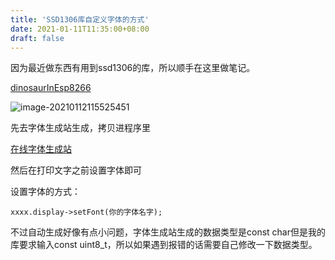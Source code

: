 ```yaml
---
title: 'SSD1306库自定义字体的方式'
date: 2021-01-11T11:35:00+08:00
draft: false
---
```

因为最近做东西有用到ssd1306的库，所以顺手在这里做笔记。

[dinosaurInEsp8266](https://github.com/asjdf/dinosaurInEsp8266)



![image-20210112115525451](https://i.loli.net/2021/01/12/AHXJlSMyvwNuPaC.png)

先去字体生成站生成，拷贝进程序里

[在线字体生成站](http://oleddisplay.squix.ch/#/home)



然后在打印文字之前设置字体即可

设置字体的方式：

`xxxx.display->setFont(你的字体名字);`



不过自动生成好像有点小问题，字体生成站生成的数据类型是const char但是我的库要求输入const uint8_t，所以如果遇到报错的话需要自己修改一下数据类型。